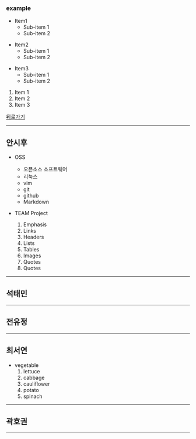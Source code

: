 ### example  
* Item1  
    * Sub-item 1  
    * Sub-item 2  
+ Item2  
    + Sub-item 1  
    + Sub-item 2  
- Item3  
    - Sub-item 1  
    - Sub-item 2  

1. Item 1  
2. Item 2  
3. Item 3  

[뒤로가기](./README.md)

* * *
## 안시후
- OSS
    - 오픈소스 소프트웨어
    - 리눅스
    - vim
    - git
    - github
    - Markdown
  
- TEAM Project
    1. Emphasis
    2. Links
    3. Headers
    4. Lists
    5. Tables
    6. Images
    7. Quotes
    8. Quotes
  
_ _ _
## 석태민
  
_ _ _
## 전유정
  
_ _ _
## 최서연
- vegetable
    1. lettuce
    2. cabbage
    3. cauliflower
    4. potato 
    5. spinach  
_ _ _
## 곽호권
  
_ _ _
